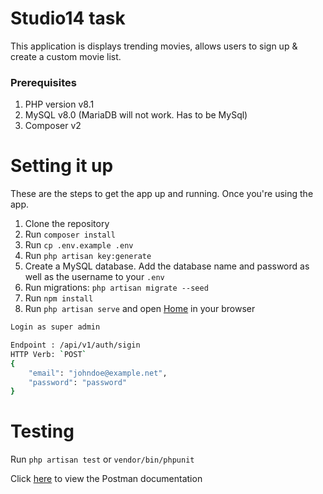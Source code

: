# Studio14 task
This application is displays trending movies, allows users to sign up & create a custom movie list.

### Prerequisites
1. PHP version v8.1
2. MySQL v8.0 (MariaDB will not work. Has to be MySql)
3. Composer v2

# Setting it up
These are the steps to get the app up and running. Once you're using the app.

1. Clone the repository
2. Run `composer install`
3. Run  `cp .env.example .env`
4. Run `php artisan key:generate`
5. Create a MySQL database. Add the database name and password as well as the username to your `.env`
6. Run migrations: `php artisan migrate --seed`
7. Run `npm install`
8. Run `php artisan serve` and open [Home](http:://localhost:8000) in your browser

```sh
Login as super admin

Endpoint : /api/v1/auth/sigin
HTTP Verb: `POST`
{
    "email": "johndoe@example.net",
    "password": "password"
}
```

# Testing
Run `php artisan test` or `vendor/bin/phpunit`


Click [here](https://documenter.getpostman.com/view/10806538/2s84LSsph8) to view the Postman documentation
